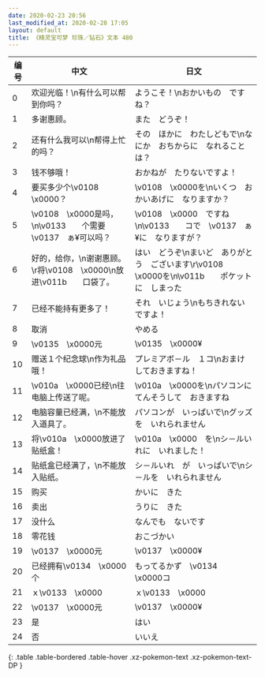 ```yaml
---
date: 2020-02-23 20:56
last_modified_at: 2020-02-28 17:05
layout: default
title: 《精灵宝可梦 珍珠／钻石》文本 480
---
```

| 编号 | 中文 | 日文 |
| ---- | ---- | ---- |
| 0 | 欢迎光临！\n有什么可以帮到你吗？ | ようこそ！\nおかいもの　ですね？ |
| 1 | 多谢惠顾。 | また　どうぞ！ |
| 2 | 还有什么我可以\n帮得上忙的吗？ | その　ほかに　わたしどもで\nなにか　おちからに　なれることは？ |
| 3 | 钱不够哦！ | おかねが　たりないですよ！ |
| 4 | 要买多少个\v0108　\x0000？ | \v0108　\x0000を\nいくつ　おかいあげに　なりますか？ |
| 5 | \v0108　\x0000是吗，\n\v0133　　个需要\v0137　ぁ¥可以吗？ | \v0108　\x0000　ですね\n\v0133　　コで　\v0137　ぁ¥に　なりますが？ |
| 6 | 好的，给你，\n谢谢惠顾。\r将\v0108　\x0000\n放进\v011b　　口袋了。 | はい　どうぞ\nまいど　ありがとう　ございます\r\v0108　\x0000を\n\v011b　　ポケットに　しまった |
| 7 | 已经不能持有更多了！ | それ　いじょう\nもちきれない　ですよ！ |
| 8 | 取消 | やめる |
| 9 | \v0135　\x0000元 | \v0135　\x0000¥ |
| 10 | 赠送１个纪念球\n作为礼品哦！ | プレミアボ－ル　１コ\nおまけ　しておきますね！ |
| 11 | \v010a　\x0000已经\n往电脑上传送了呢。 | \v010a　\x0000を\nパソコンに　てんそうして　おきますね |
| 12 | 电脑容量已经满，\n不能放入道具了。 | パソコンが　いっぱいで\nグッズを　いれられません |
| 13 | 将\v010a　\x0000放进了贴纸盒！ | \v010a　\x0000　を\nシ－ルいれに　いれました！ |
| 14 | 贴纸盒已经满了，\n不能放入贴纸。 | シ－ルいれ　が　いっぱいで\nシ－ルを　いれられません |
| 15 | 购买 | かいに　きた |
| 16 | 卖出 | うりに　きた |
| 17 | 没什么 | なんでも　ないです |
| 18 | 零花钱 | おこづかい |
| 19 | \v0137　\x0000元 | \v0137　\x0000¥ |
| 20 | 已经拥有\v0134　\x0000个 | もってるかず　\v0134　\x0000コ |
| 21 | ｘ\v0133　\x0000 | ｘ\v0133　\x0000 |
| 22 | \v0137　\x0000元 | \v0137　\x0000¥ |
| 23 | 是 | はい |
| 24 | 否 | いいえ |
{: .table .table-bordered .table-hover .xz-pokemon-text .xz-pokemon-text-DP }